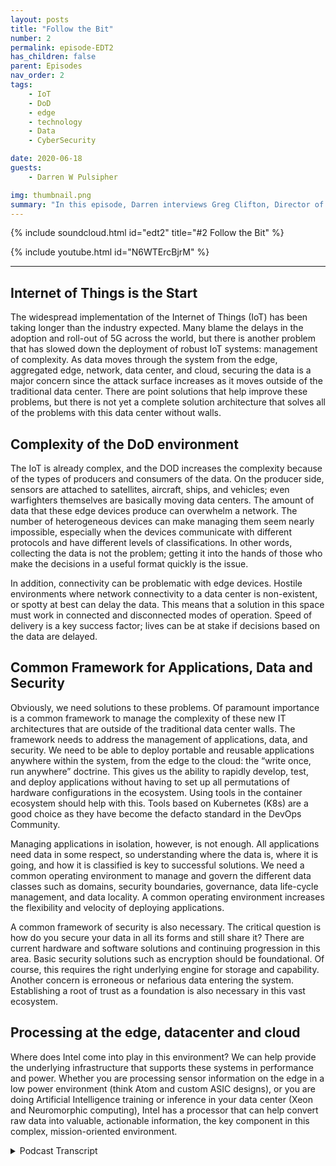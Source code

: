 ```yaml
---
layout: posts
title: "Follow the Bit"
number: 2
permalink: episode-EDT2
has_children: false
parent: Episodes
nav_order: 2
tags:
    - IoT
    - DoD
    - edge
    - technology
    - Data
    - CyberSecurity

date: 2020-06-18
guests:
    - Darren W Pulsipher

img: thumbnail.png
summary: "In this episode, Darren interviews Greg Clifton, Director of Department of Defense (DOD) and Intelligence for Intel Corp. They discuss the challenges of data management in a complex system that spans multiple clouds, enterprise data centers, regional data centers, and tactical edge. Listen to Darren and Greg follow a bit of data from its collection and journey through this ecosystem to the production of actionable information for analysts and warfighters. Listen to Darren and Greg discuss some of the obstacles in this large, circular environment and solutions to help get actionable information to analysts and back to warfighters."
---
```


{% include soundcloud.html id="edt2" title="#2 Follow the Bit" %}

{% include youtube.html id="N6WTErcBjrM" %}

---


## Internet of Things is the Start

The widespread implementation of the Internet of Things (IoT) has been taking longer than the industry expected. Many blame the delays in the adoption and roll-out of 5G across the world, but there is another problem that has slowed down the deployment of robust IoT systems: management of complexity. As data moves through the system from the edge, aggregated edge, network, data center, and cloud, securing the data is a major concern since the attack surface increases as it moves outside of the traditional data center. There are point solutions that help improve these problems, but there is not yet a complete solution architecture that solves all of the problems with this data center without walls.

## Complexity of the DoD environment

The IoT is already complex, and the DOD increases the complexity because of the types of producers and consumers of the data. On the producer side, sensors are attached to satellites, aircraft, ships, and vehicles; even warfighters themselves are basically moving data centers. The amount of data that these edge devices produce can overwhelm a network. The number of heterogeneous devices can make managing them seem nearly impossible, especially when the devices communicate with different protocols and have different levels of classifications. In other words, collecting the data is not the problem; getting it into the hands of those who make the decisions in a useful format quickly is the issue.

In addition, connectivity can be problematic with edge devices. Hostile environments where network connectivity to a data center is non-existent, or spotty at best can delay the data. This means that a solution in this space must work in connected and disconnected modes of operation. Speed of delivery is a key success factor; lives can be at stake if decisions based on the data are delayed.

## Common Framework for Applications, Data and Security

Obviously, we need solutions to these problems. Of paramount importance is a common framework to manage the complexity of these new IT architectures that are outside of the traditional data center walls. The framework needs to address the management of applications, data, and security. We need to be able to deploy portable and reusable applications anywhere within the system, from the edge to the cloud: the “write once, run anywhere” doctrine. This gives us the ability to rapidly develop, test, and deploy applications without having to set up all permutations of hardware configurations in the ecosystem. Using tools in the container ecosystem should help with this. Tools based on Kubernetes (K8s) are a good choice as they have become the defacto standard in the DevOps Community.   

Managing applications in isolation, however, is not enough. All applications need data in some respect, so understanding where the data is, where it is going, and how it is classified is key to successful solutions. We need a common operating environment to manage and govern the different data classes such as domains, security boundaries, governance, data life-cycle management, and data locality. A common operating environment increases the flexibility and velocity of deploying applications.

A common framework of security is also necessary. The critical question is how do you secure your data in all its forms and still share it? There are current hardware and software solutions and continuing progression in this area. Basic security solutions such as encryption should be foundational. Of course, this requires the right underlying engine for storage and capability. Another concern is erroneous or nefarious data entering the system. Establishing a root of trust as a foundation is also necessary in this vast ecosystem.

## Processing at the edge, datacenter and cloud

Where does Intel come into play in this environment? We can help provide the underlying infrastructure that supports these systems in performance and power. Whether you are processing sensor information on the edge in a low power environment (think Atom and custom ASIC designs), or you are doing Artificial Intelligence training or inference in your data center (Xeon and Neuromorphic computing),  Intel has a processor that can help convert raw data into valuable, actionable information, the key component in this complex, mission-oriented environment.


<details>
<summary> Podcast Transcript </summary>

<p></p>

</details>
